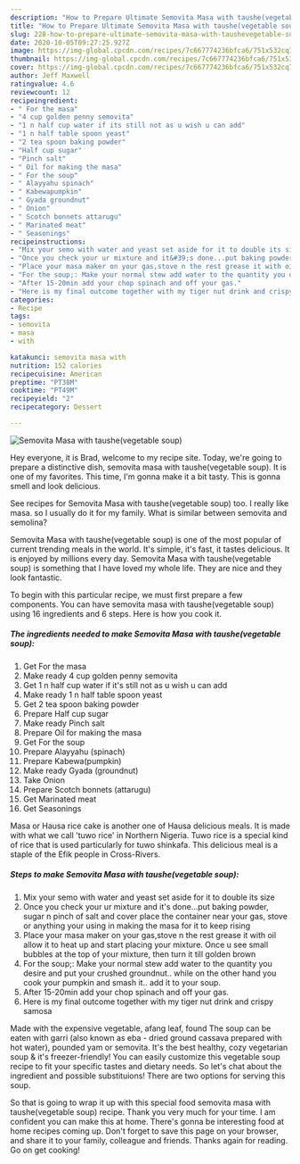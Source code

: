 ```yaml
---
description: "How to Prepare Ultimate Semovita Masa with taushe(vegetable soup)"
title: "How to Prepare Ultimate Semovita Masa with taushe(vegetable soup)"
slug: 228-how-to-prepare-ultimate-semovita-masa-with-taushevegetable-soup
date: 2020-10-05T09:27:25.927Z
image: https://img-global.cpcdn.com/recipes/7c667774236bfca6/751x532cq70/semovita-masa-with-taushevegetable-soup-recipe-main-photo.jpg
thumbnail: https://img-global.cpcdn.com/recipes/7c667774236bfca6/751x532cq70/semovita-masa-with-taushevegetable-soup-recipe-main-photo.jpg
cover: https://img-global.cpcdn.com/recipes/7c667774236bfca6/751x532cq70/semovita-masa-with-taushevegetable-soup-recipe-main-photo.jpg
author: Jeff Maxwell
ratingvalue: 4.6
reviewcount: 12
recipeingredient:
- " For the masa"
- "4 cup golden penny semovita"
- "1 n half cup water if its still not as u wish u can add"
- "1 n half table spoon yeast"
- "2 tea spoon baking powder"
- "Half cup sugar"
- "Pinch salt"
- " Oil for making the masa"
- " For the soup"
- " Alayyahu spinach"
- " Kabewapumpkin"
- " Gyada groundnut"
- " Onion"
- " Scotch bonnets attarugu"
- " Marinated meat"
- " Seasonings"
recipeinstructions:
- "Mix your semo with water and yeast set aside for it to double its size"
- "Once you check your ur mixture and it&#39;s done...put baking powder, sugar n pinch of salt and cover place the container near your gas, stove or anything your using in making the masa for it to keep rising"
- "Place your masa maker on your gas,stove n the rest grease it with oil allow it to heat up and start placing your mixture. Once u see small bubbles at the top of your mixture, then turn it till golden brown"
- "For the soup;: Make your normal stew add water to the quantity you desire and put your crushed groundnut.. while on the other hand you cook your pumpkin and smash it.. add it to your soup."
- "After 15-20min add your chop spinach and off your gas."
- "Here is my final outcome together with my tiger nut drink and crispy samosa"
categories:
- Recipe
tags:
- semovita
- masa
- with

katakunci: semovita masa with 
nutrition: 152 calories
recipecuisine: American
preptime: "PT38M"
cooktime: "PT49M"
recipeyield: "2"
recipecategory: Dessert

---
```



![Semovita Masa with taushe(vegetable soup)](https://img-global.cpcdn.com/recipes/7c667774236bfca6/751x532cq70/semovita-masa-with-taushevegetable-soup-recipe-main-photo.jpg)

Hey everyone, it is Brad, welcome to my recipe site. Today, we're going to prepare a distinctive dish, semovita masa with taushe(vegetable soup). It is one of my favorites. This time, I'm gonna make it a bit tasty. This is gonna smell and look delicious.

See recipes for Semovita Masa with taushe(vegetable soup) too. I really like masa. so I usually do it for my family. What is similar between semovita and semolina?

Semovita Masa with taushe(vegetable soup) is one of the most popular of current trending meals in the world. It's simple, it's fast, it tastes delicious. It is enjoyed by millions every day. Semovita Masa with taushe(vegetable soup) is something that I have loved my whole life. They are nice and they look fantastic.


To begin with this particular recipe, we must first prepare a few components. You can have semovita masa with taushe(vegetable soup) using 16 ingredients and 6 steps. Here is how you cook it.

<!--inarticleads1-->

##### The ingredients needed to make Semovita Masa with taushe(vegetable soup):

1. Get  For the masa
1. Make ready 4 cup golden penny semovita
1. Get 1 n half cup water if it&#39;s still not as u wish u can add
1. Make ready 1 n half table spoon yeast
1. Get 2 tea spoon baking powder
1. Prepare Half cup sugar
1. Make ready Pinch salt
1. Prepare  Oil for making the masa
1. Get  For the soup
1. Prepare  Alayyahu (spinach)
1. Prepare  Kabewa(pumpkin)
1. Make ready  Gyada (groundnut)
1. Take  Onion
1. Prepare  Scotch bonnets (attarugu)
1. Get  Marinated meat
1. Get  Seasonings


Masa or Hausa rice cake is another one of Hausa delicious meals. It is made with what we call &#39;tuwo rice&#39; in Northern Nigeria. Tuwo rice is a special kind of rice that is used particularly for tuwo shinkafa. This delicious meal is a staple of the Efik people in Cross-Rivers. 

<!--inarticleads2-->

##### Steps to make Semovita Masa with taushe(vegetable soup):

1. Mix your semo with water and yeast set aside for it to double its size
1. Once you check your ur mixture and it&#39;s done...put baking powder, sugar n pinch of salt and cover place the container near your gas, stove or anything your using in making the masa for it to keep rising
1. Place your masa maker on your gas,stove n the rest grease it with oil allow it to heat up and start placing your mixture. Once u see small bubbles at the top of your mixture, then turn it till golden brown
1. For the soup;: Make your normal stew add water to the quantity you desire and put your crushed groundnut.. while on the other hand you cook your pumpkin and smash it.. add it to your soup.
1. After 15-20min add your chop spinach and off your gas.
1. Here is my final outcome together with my tiger nut drink and crispy samosa


Made with the expensive vegetable, afang leaf, found The soup can be eaten with garri (also known as eba - dried ground cassava prepared with hot water), pounded yam or semovita. It&#39;s the best healthy, cozy vegetarian soup &amp; it&#39;s freezer-friendly! You can easily customize this vegetable soup recipe to fit your specific tastes and dietary needs. So let&#39;s chat about the ingredient and possible substituions! There are two options for serving this soup. 

So that is going to wrap it up with this special food semovita masa with taushe(vegetable soup) recipe. Thank you very much for your time. I am confident you can make this at home. There's gonna be interesting food at home recipes coming up. Don't forget to save this page on your browser, and share it to your family, colleague and friends. Thanks again for reading. Go on get cooking!
